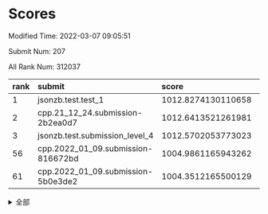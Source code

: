 # Scores

Modified Time: 2022-03-07 09:05:51

Submit Num: 207

All Rank Num: 312037

| rank |               submit               |       score        |       sigma        | pk_num |
| :--- | :--------------------------------- | :----------------- | :----------------- | :----- |
| 1    | jsonzb.test.test_1                 | 1012.8274130110658 | 0.8091763387066827 | 6029   |
| 2    | cpp.21_12_24.submission-2b2ea0d7   | 1012.6413521261981 | 0.7882233526017538 | 6028   |
| 3    | jsonzb.test.submission_level_4     | 1012.5702053773023 | 0.8243745853572396 | 6027   |
| 56   | cpp.2022_01_09.submission-816672bd | 1004.9861165943262 | 0.7151264534874066 | 6032   |
| 61   | cpp.2022_01_09.submission-5b0e3de2 | 1004.3512165500129 | 0.7196344391850189 | 6030   |


<details>
<summary>全部</summary>

| rank |                 submit                 |       score        |       sigma        | pk_num |
| :--- | :------------------------------------- | :----------------- | :----------------- | :----- |
| 1    | jsonzb.test.test_1                     | 1012.8274130110658 | 0.8091763387066827 | 6029   |
| 2    | cpp.21_12_24.submission-2b2ea0d7       | 1012.6413521261981 | 0.7882233526017538 | 6028   |
| 3    | jsonzb.test.submission_level_4         | 1012.5702053773023 | 0.8243745853572396 | 6027   |
| 4    | gobigger.level_3.submission_level_3_46 | 1011.2486686629351 | 0.7749448948230466 | 6027   |
| 5    | gobigger.level_3.submission_level_3_36 | 1010.8945877440717 | 0.7811388376063652 | 6034   |
| 6    | gobigger.level_3.submission_level_3_49 | 1010.8313720818255 | 0.7549767829474683 | 6027   |
| 7    | gobigger.level_3.submission_level_3_17 | 1010.6408654813137 | 0.764141804756421  | 6032   |
| 8    | gobigger.level_3.submission_level_3_22 | 1010.6358702120497 | 0.7598348508465147 | 6029   |
| 9    | gobigger.level_3.submission_level_3_19 | 1010.5237752974862 | 0.7514978796700517 | 6032   |
| 10   | gobigger.level_3.submission_level_3_10 | 1010.4703007436183 | 0.7222561252114506 | 6032   |
| 11   | gobigger.level_3.submission_level_3_42 | 1010.3474020499121 | 0.7613220938151953 | 6032   |
| 12   | gobigger.level_3.submission_level_3_45 | 1010.3296618407594 | 0.777042894685329  | 6028   |
| 13   | gobigger.level_3.submission_level_3_21 | 1010.2679273671863 | 0.78471496259407   | 6022   |
| 14   | gobigger.level_3.submission_level_3_44 | 1010.2502187738402 | 0.7732331299118513 | 6031   |
| 15   | gobigger.level_3.submission_level_3_9  | 1010.1712181088958 | 0.7735882894078867 | 6029   |
| 16   | gobigger.level_3.submission_level_3_6  | 1010.1641483377665 | 0.7430615358847131 | 6024   |
| 17   | gobigger.level_3.submission_level_3_1  | 1010.0974998125355 | 0.7592614753736258 | 6033   |
| 18   | gobigger.level_3.submission_level_3_2  | 1010.0624810471686 | 0.7481210994029802 | 6031   |
| 19   | gobigger.level_3.submission_level_3_38 | 1010.0270244702601 | 0.7587468567564021 | 6028   |
| 20   | gobigger.level_3.submission_level_3_11 | 1009.9682843939852 | 0.7750235975337822 | 6030   |
| 21   | gobigger.level_3.submission_level_3_39 | 1009.9383301760521 | 0.7603892655133878 | 6034   |
| 22   | gobigger.level_3.submission_level_3_27 | 1009.9370292390996 | 0.7435587719118029 | 6034   |
| 23   | gobigger.level_3.submission_level_3_13 | 1009.9091537986315 | 0.7329832552679257 | 6028   |
| 24   | gobigger.level_3.submission_level_3_23 | 1009.9064963751987 | 0.7394230936093407 | 6033   |
| 25   | gobigger.level_3.submission_level_3_25 | 1009.9024534620834 | 0.7592013198053382 | 6031   |
| 26   | gobigger.level_3.submission_level_3_29 | 1009.8885105614967 | 0.7457365628954618 | 6036   |
| 27   | gobigger.level_3.submission_level_3_31 | 1009.8739544138771 | 0.7644339781935899 | 6027   |
| 28   | gobigger.level_3.submission_level_3_14 | 1009.8658849668443 | 0.7611329550902833 | 6032   |
| 29   | gobigger.level_3.submission_level_3_35 | 1009.8330091369066 | 0.7604647099008067 | 6026   |
| 30   | gobigger.level_3.submission_level_3_41 | 1009.7996714989816 | 0.744018029669307  | 6030   |
| 31   | gobigger.level_3.submission_level_3_0  | 1009.7640508939231 | 0.7400868655450178 | 6025   |
| 32   | gobigger.level_3.submission_level_3_16 | 1009.59787436732   | 0.7536148994433421 | 6026   |
| 33   | gobigger.level_3.submission_level_3_4  | 1009.5774626364891 | 0.7655882198447392 | 6026   |
| 34   | gobigger.level_3.submission_level_3_26 | 1009.4191060705533 | 0.7409583614996379 | 6027   |
| 35   | gobigger.level_3.submission_level_3_20 | 1009.4096148584738 | 0.7561951765859622 | 6033   |
| 36   | gobigger.level_3.submission_level_3_34 | 1009.3586501715504 | 0.7482703518135907 | 6032   |
| 37   | gobigger.level_3.submission_level_3_18 | 1009.1277080912654 | 0.7505502336130162 | 6030   |
| 38   | gobigger.level_3.submission_level_3_37 | 1009.1121875760872 | 0.7431066520505004 | 6032   |
| 39   | gobigger.level_3.submission_level_3_48 | 1009.0635785948198 | 0.7616673878837392 | 6029   |
| 40   | gobigger.level_3.submission_level_3_47 | 1009.0512788300645 | 0.7504737100963091 | 6034   |
| 41   | gobigger.level_3.submission_level_3_43 | 1009.0481323307469 | 0.7370130453230058 | 6030   |
| 42   | gobigger.level_3.submission_level_3_33 | 1009.0245275406102 | 0.7421406562314214 | 6026   |
| 43   | gobigger.level_3.submission_level_3_8  | 1008.9679722173829 | 0.7509664020523581 | 6027   |
| 44   | gobigger.level_3.submission_level_3_7  | 1008.9655489537354 | 0.7586970796669964 | 6030   |
| 45   | gobigger.level_3.submission_level_3_3  | 1008.9219342403444 | 0.7574069168471317 | 6029   |
| 46   | gobigger.level_3.submission_level_3_28 | 1008.6817080660918 | 0.753071935348355  | 6026   |
| 47   | gobigger.level_3.submission_level_3_5  | 1008.5759477996015 | 0.7576682902846474 | 6028   |
| 48   | gobigger.level_3.submission_level_3_15 | 1008.5482277105311 | 0.746002255035985  | 6030   |
| 49   | gobigger.level_3.submission_level_3_40 | 1008.4764564263753 | 0.7317590993931016 | 6029   |
| 50   | gobigger.level_3.submission_level_3_30 | 1008.2981417836168 | 0.7576926083072395 | 6029   |
| 51   | gobigger.level_3.submission_level_3_32 | 1008.2607583022747 | 0.734944148068131  | 6028   |
| 52   | gobigger.level_3.submission_level_3_12 | 1008.0040165749091 | 0.7451812049416178 | 6033   |
| 53   | gobigger.level_3.submission_level_3_24 | 1007.7742814837155 | 0.7356418549868189 | 6030   |
| 54   | gobigger.level_1.submission_level_1_22 | 1005.5136492877197 | 0.7209010655779475 | 6030   |
| 55   | gobigger.level_1.submission_level_1_10 | 1005.1110885185826 | 0.7196570038226979 | 6035   |
| 56   | cpp.2022_01_09.submission-816672bd     | 1004.9861165943262 | 0.7151264534874066 | 6032   |
| 57   | gobigger.level_1.submission_level_1_12 | 1004.9089626556735 | 0.7221334366364437 | 6028   |
| 58   | gobigger.level_1.submission_level_1_36 | 1004.6464447785869 | 0.7329503235224919 | 6034   |
| 59   | gobigger.level_1.submission_level_1_18 | 1004.3849282009096 | 0.7192620873470814 | 6031   |
| 60   | gobigger.level_1.submission_level_1_34 | 1004.3539492009875 | 0.6997240598761625 | 6033   |
| 61   | cpp.2022_01_09.submission-5b0e3de2     | 1004.3512165500129 | 0.7196344391850189 | 6030   |
| 62   | gobigger.level_1.submission_level_1_49 | 1004.3157579308677 | 0.7155006187687655 | 6031   |
| 63   | gobigger.level_1.submission_level_1_3  | 1004.0978606290298 | 0.728355682575303  | 6029   |
| 64   | gobigger.level_1.submission_level_1_30 | 1004.0439289201968 | 0.7013688040127972 | 6029   |
| 65   | gobigger.level_1.submission_level_1_14 | 1004.0423694289252 | 0.7200742133745202 | 6034   |
| 66   | gobigger.level_1.submission_level_1_39 | 1004.0350932814478 | 0.7150212534459066 | 6029   |
| 67   | gobigger.level_1.submission_level_1_42 | 1004.0311976420243 | 0.707692546916411  | 6033   |
| 68   | gobigger.level_1.submission_level_1_13 | 1004.0109260578959 | 0.7108674232518418 | 6026   |
| 69   | gobigger.level_1.submission_level_1_31 | 1003.9519573171044 | 0.7138385884872264 | 6030   |
| 70   | gobigger.level_1.submission_level_1_24 | 1003.6509930924424 | 0.7333763333797906 | 6026   |
| 71   | gobigger.level_1.submission_level_1_0  | 1003.6136472809583 | 0.7071127860193631 | 6030   |
| 72   | gobigger.level_1.submission_level_1_38 | 1003.5916310001767 | 0.7177810341743857 | 6035   |
| 73   | gobigger.level_1.submission_level_1_32 | 1003.5802667500333 | 0.6973531864126572 | 6027   |
| 74   | gobigger.level_1.submission_level_1_41 | 1003.5622677167628 | 0.7206253353908035 | 6030   |
| 75   | gobigger.level_1.submission_level_1_23 | 1003.5520168525768 | 0.722403293125954  | 6031   |
| 76   | gobigger.level_1.submission_level_1_4  | 1003.5294656017348 | 0.7181821386729633 | 6029   |
| 77   | gobigger.level_1.submission_level_1_43 | 1003.5244825178436 | 0.7123021032101289 | 6027   |
| 78   | gobigger.level_1.submission_level_1_27 | 1003.5023151189906 | 0.7082753395857315 | 6028   |
| 79   | gobigger.level_1.submission_level_1_21 | 1003.4892492482336 | 0.7190441384826708 | 6031   |
| 80   | gobigger.level_1.submission_level_1_5  | 1003.4745677544148 | 0.7193590723115688 | 6030   |
| 81   | gobigger.level_1.submission_level_1_40 | 1003.4559879693686 | 0.7124381697860132 | 6032   |
| 82   | gobigger.level_1.submission_level_1_19 | 1003.388189425924  | 0.7196342421666715 | 6035   |
| 83   | gobigger.level_1.submission_level_1_48 | 1003.3656913541294 | 0.7156754231520958 | 6030   |
| 84   | gobigger.level_1.submission_level_1_28 | 1003.2735709321098 | 0.7143277972253933 | 6029   |
| 85   | gobigger.level_1.submission_level_1_20 | 1003.2074910580066 | 0.7192483547517975 | 6028   |
| 86   | gobigger.level_1.submission_level_1_9  | 1003.1835767513801 | 0.7108115871751268 | 6027   |
| 87   | gobigger.level_1.submission_level_1_29 | 1003.177623542576  | 0.7087326315436406 | 6025   |
| 88   | gobigger.level_1.submission_level_1_47 | 1003.1508756541072 | 0.7100230132392624 | 6028   |
| 89   | gobigger.level_1.submission_level_1_7  | 1003.1318842314913 | 0.7156632395736905 | 6030   |
| 90   | gobigger.level_1.submission_level_1_6  | 1003.1220770390022 | 0.7130666718937295 | 6028   |
| 91   | gobigger.level_1.submission_level_1_2  | 1003.1174839083577 | 0.7159892937779673 | 6033   |
| 92   | gobigger.level_1.submission_level_1_44 | 1003.1046537609625 | 0.713314856899953  | 6030   |
| 93   | gobigger.level_1.submission_level_1_46 | 1003.0402730372771 | 0.7169511327847199 | 6027   |
| 94   | gobigger.level_1.submission_level_1_1  | 1003.0229795425304 | 0.7152621113771137 | 6033   |
| 95   | gobigger.level_1.submission_level_1_37 | 1003.0008322127645 | 0.7065862218737861 | 6032   |
| 96   | gobigger.level_1.submission_level_1_17 | 1002.9530716414203 | 0.7092721573249731 | 6029   |
| 97   | gobigger.level_1.submission_level_1_8  | 1002.878864686318  | 0.7221936042812618 | 6029   |
| 98   | gobigger.level_1.submission_level_1_35 | 1002.7360321871232 | 0.7217481445785012 | 6031   |
| 99   | gobigger.level_1.submission_level_1_26 | 1002.7170462272247 | 0.719670487560878  | 6030   |
| 100  | gobigger.level_1.submission_level_1_16 | 1002.5335040680318 | 0.7092731566076167 | 6027   |
| 101  | gobigger.level_1.submission_level_1_45 | 1002.2342527689099 | 0.7088133815814716 | 6029   |
| 102  | gobigger.level_1.submission_level_1_15 | 1002.2146277296032 | 0.706906487471504  | 6035   |
| 103  | gobigger.level_1.submission_level_1_33 | 1001.8888590472657 | 0.7194754545569654 | 6031   |
| 104  | gobigger.level_1.submission_level_1_11 | 1001.639660519151  | 0.7157110965405762 | 6027   |
| 105  | gobigger.level_1.submission_level_1_25 | 1001.4961187412893 | 0.7017184729356708 | 6030   |
| 106  | gobigger.random.submission_random_39   | 997.3177784187251  | 0.7089950218105087 | 6027   |
| 107  | gobigger.random.submission_random_49   | 997.0052435291553  | 0.7066946377632557 | 6026   |
| 108  | gobigger.random.submission_random_38   | 996.9111948799563  | 0.7128429510151896 | 6030   |
| 109  | gobigger.random.submission_random_1    | 996.9016772317221  | 0.6977392175557587 | 6029   |
| 110  | gobigger.random.submission_random_25   | 996.7662607336387  | 0.7108349360159986 | 6030   |
| 111  | gobigger.random.submission_random_43   | 996.7066245604441  | 0.7160393894533932 | 6032   |
| 112  | gobigger.random.submission_random_32   | 996.6671143581281  | 0.706827632718855  | 6033   |
| 113  | gobigger.random.submission_random_42   | 996.6066183164786  | 0.6927440899640347 | 6035   |
| 114  | gobigger.random.submission_random_17   | 996.5270916088194  | 0.7078764033370999 | 6028   |
| 115  | gobigger.random.submission_random_18   | 996.4060942278294  | 0.7059832865597845 | 6029   |
| 116  | gobigger.random.submission_random_6    | 996.3803420748844  | 0.6957555578436109 | 6025   |
| 117  | gobigger.random.submission_random_20   | 996.3799829002159  | 0.7129597337128403 | 6032   |
| 118  | gobigger.random.submission_random_16   | 996.3497944355598  | 0.6993878961555758 | 6031   |
| 119  | gobigger.random.submission_random_22   | 996.3351065733108  | 0.7050462853962001 | 6031   |
| 120  | gobigger.random.submission_random_33   | 996.3046032518591  | 0.7116505262599602 | 6031   |
| 121  | gobigger.random.submission_random_11   | 996.2166576753642  | 0.721239021683364  | 6029   |
| 122  | gobigger.random.submission_random_15   | 996.202116889224   | 0.6981750439568873 | 6033   |
| 123  | gobigger.random.submission_random_28   | 996.0928372549753  | 0.7160309459997397 | 6031   |
| 124  | gobigger.random.submission_random_9    | 996.0450841573823  | 0.7181221617051345 | 6030   |
| 125  | gobigger.random.submission_random_24   | 996.0429721638945  | 0.7073669297643623 | 6026   |
| 126  | gobigger.random.submission_random_31   | 995.9880830741279  | 0.717119437592068  | 6026   |
| 127  | gobigger.random.submission_random_7    | 995.8926618909949  | 0.7089347830074244 | 6030   |
| 128  | gobigger.random.submission_random_44   | 995.8450527764562  | 0.716760868564833  | 6027   |
| 129  | gobigger.random.submission_random_2    | 995.8018135808019  | 0.7000577369024955 | 6032   |
| 130  | gobigger.random.submission_random_35   | 995.7816705474505  | 0.7113961013746809 | 6029   |
| 131  | gobigger.random.submission_random_34   | 995.7223833427084  | 0.7063987885503336 | 6030   |
| 132  | gobigger.random.submission_random_23   | 995.6838336754811  | 0.7165374515249433 | 6028   |
| 133  | gobigger.random.submission_random_3    | 995.6712378761762  | 0.725717206011598  | 6032   |
| 134  | gobigger.random.submission_random_27   | 995.6534020668672  | 0.7268079677838131 | 6034   |
| 135  | gobigger.random.submission_random_21   | 995.6026405961454  | 0.703388346657887  | 6030   |
| 136  | gobigger.random.submission_random_5    | 995.5924544071914  | 0.713407413749556  | 6027   |
| 137  | gobigger.random.submission_random_8    | 995.5582746859703  | 0.7205822211878624 | 6032   |
| 138  | gobigger.random.submission_random_41   | 995.5481383447913  | 0.7200462516072615 | 6030   |
| 139  | gobigger.random.submission_random_13   | 995.5383791970065  | 0.7035328314913295 | 6027   |
| 140  | gobigger.random.submission_random_45   | 995.5346644503791  | 0.7124768463017603 | 6029   |
| 141  | gobigger.random.submission_random_14   | 995.4567788757738  | 0.7212066184666042 | 6028   |
| 142  | gobigger.random.submission_random_26   | 995.4136940947644  | 0.7031394471914302 | 6034   |
| 143  | gobigger.random.submission_random_29   | 995.4027745857729  | 0.7210360876839459 | 6025   |
| 144  | gobigger.random.submission_random_12   | 995.3887762047694  | 0.7225172275872596 | 6031   |
| 145  | gobigger.random.submission_random_36   | 995.388316623092   | 0.7232150404499393 | 6030   |
| 146  | gobigger.random.submission_random_37   | 995.3496436103243  | 0.6967929986022976 | 6027   |
| 147  | gobigger.random.submission_random_30   | 995.2987054675857  | 0.7256560862135699 | 6026   |
| 148  | gobigger.random.submission_random_48   | 995.2779326542703  | 0.7107671395202996 | 6028   |
| 149  | gobigger.random.submission_random_46   | 995.154165738953   | 0.7111025663311472 | 6026   |
| 150  | gobigger.level_2.submission_level_2_5  | 995.1245236848582  | 0.7294830188807511 | 6034   |
| 151  | gobigger.level_2.submission_level_2_25 | 995.1081792237148  | 0.7177211860819583 | 6029   |
| 152  | gobigger.random.submission_random_10   | 994.9521833186279  | 0.7124228391293062 | 6025   |
| 153  | gobigger.random.submission_random_47   | 994.9210147848173  | 0.714771142104143  | 6030   |
| 154  | gobigger.random.submission_random_19   | 994.8776422564664  | 0.7118671112812451 | 6034   |
| 155  | gobigger.random.submission_random_0    | 994.8562118685307  | 0.7121530549962548 | 6030   |
| 156  | gobigger.random.submission_random_4    | 994.6141861336494  | 0.7059861037001879 | 6025   |
| 157  | gobigger.random.submission_random_40   | 994.5609997321759  | 0.7110772729706949 | 6028   |
| 158  | gobigger.level_2.submission_level_2_10 | 994.4485996999922  | 0.7367745707813566 | 6031   |
| 159  | gobigger.level_2.submission_level_2_41 | 994.2094504902035  | 0.7301666911539019 | 6029   |
| 160  | gobigger.level_2.submission_level_2_15 | 994.1575868381925  | 0.738375398865451  | 6034   |
| 161  | gobigger.level_2.submission_level_2_34 | 993.8841558393362  | 0.7088682494812878 | 6031   |
| 162  | gobigger.level_2.submission_level_2_24 | 993.5623209354011  | 0.75632090386602   | 6036   |
| 163  | gobigger.level_2.submission_level_2_22 | 993.4878120631403  | 0.7377241042975241 | 6030   |
| 164  | gobigger.level_2.submission_level_2_14 | 993.2197058852696  | 0.7261591425691323 | 6028   |
| 165  | gobigger.level_2.submission_level_2_19 | 993.2163469393754  | 0.7217051561669763 | 6028   |
| 166  | gobigger.level_2.submission_level_2_26 | 993.028690202389   | 0.7441817037405812 | 6027   |
| 167  | gobigger.level_2.submission_level_2_4  | 992.8613710550915  | 0.7373500405354803 | 6032   |
| 168  | gobigger.level_2.submission_level_2_9  | 992.8538117148928  | 0.7235797343619704 | 6029   |
| 169  | gobigger.level_2.submission_level_2_30 | 992.8188921585255  | 0.7344224161639644 | 6031   |
| 170  | gobigger.level_2.submission_level_2_47 | 992.8136867276136  | 0.7476487829503831 | 6029   |
| 171  | gobigger.level_2.submission_level_2_42 | 992.7343595784548  | 0.7449383923429801 | 6029   |
| 172  | gobigger.level_2.submission_level_2_45 | 992.6874840566155  | 0.7379595100312748 | 6024   |
| 173  | gobigger.level_2.submission_level_2_44 | 992.6463066342875  | 0.7390692220652728 | 6027   |
| 174  | gobigger.level_2.submission_level_2_32 | 992.5555336379798  | 0.7424831012021152 | 6031   |
| 175  | gobigger.level_2.submission_level_2_0  | 992.4238596645413  | 0.7431080722492075 | 6028   |
| 176  | gobigger.level_2.submission_level_2_17 | 992.3855655606897  | 0.7630739407178553 | 6030   |
| 177  | gobigger.level_2.submission_level_2_23 | 992.3711551618277  | 0.746670243213535  | 6031   |
| 178  | gobigger.level_2.submission_level_2_43 | 992.3008818565465  | 0.742648209903044  | 6030   |
| 179  | gobigger.level_2.submission_level_2_13 | 992.2722162537519  | 0.7426861182403518 | 6034   |
| 180  | gobigger.level_2.submission_level_2_21 | 992.2538697663637  | 0.7288552937874144 | 6033   |
| 181  | gobigger.level_2.submission_level_2_6  | 992.2371515980095  | 0.7348848323406282 | 6028   |
| 182  | gobigger.level_2.submission_level_2_28 | 992.2307942152092  | 0.7413270684352766 | 6032   |
| 183  | gobigger.level_2.submission_level_2_2  | 992.222935084563   | 0.7301088611160805 | 6030   |
| 184  | gobigger.level_2.submission_level_2_7  | 992.1849160291034  | 0.7355672452186973 | 6035   |
| 185  | gobigger.level_2.submission_level_2_20 | 992.177006772006   | 0.7363954234944801 | 6033   |
| 186  | gobigger.level_2.submission_level_2_1  | 992.1420060280791  | 0.7433573081144553 | 6031   |
| 187  | gobigger.level_2.submission_level_2_48 | 992.130618344042   | 0.7559163689188034 | 6028   |
| 188  | gobigger.level_2.submission_level_2_16 | 992.0562966820006  | 0.7443178264544793 | 6028   |
| 189  | gobigger.level_2.submission_level_2_8  | 992.0450718616501  | 0.7534418555257999 | 6028   |
| 190  | gobigger.level_2.submission_level_2_38 | 992.0263195745802  | 0.7406662315916456 | 6034   |
| 191  | gobigger.level_2.submission_level_2_11 | 991.9205937000028  | 0.7466617851473373 | 6031   |
| 192  | gobigger.level_2.submission_level_2_40 | 991.9084166238063  | 0.743215317585671  | 6029   |
| 193  | gobigger.level_2.submission_level_2_37 | 991.8768891617892  | 0.7402159070034828 | 6025   |
| 194  | gobigger.level_2.submission_level_2_39 | 991.8505836270493  | 0.7504125415285159 | 6025   |
| 195  | gobigger.level_2.submission_level_2_49 | 991.7500739362508  | 0.7377995017909357 | 6033   |
| 196  | gobigger.level_2.submission_level_2_18 | 991.7093308280461  | 0.7609648556199122 | 6032   |
| 197  | gobigger.level_2.submission_level_2_3  | 991.6571640639005  | 0.7261335815962343 | 6028   |
| 198  | gobigger.level_2.submission_level_2_33 | 991.6056382243672  | 0.7591155822295782 | 6028   |
| 199  | gobigger.level_2.submission_level_2_46 | 991.4893620167006  | 0.7297217052870648 | 6028   |
| 200  | gobigger.level_2.submission_level_2_12 | 991.4213824412028  | 0.7508775707312648 | 6033   |
| 201  | gobigger.level_2.submission_level_2_31 | 991.335640415473   | 0.7482365877824527 | 6029   |
| 202  | gobigger.level_2.submission_level_2_35 | 990.978384511871   | 0.7507431674519633 | 6031   |
| 203  | gobigger.level_2.submission_level_2_29 | 990.751268127484   | 0.7691586040756174 | 6029   |
| 204  | gobigger.level_2.submission_level_2_27 | 990.554002983259   | 0.7382654636209188 | 6029   |
| 205  | gobigger.level_2.submission_level_2_36 | 990.1242980808046  | 0.7677018969525392 | 6030   |
| 206  | gobigger.none.submission_none_1        | 978.5969630169258  | 1.2887528083570616 | 6021   |
| 207  | gobigger.none.submission_none_0        | 977.4015610779676  | 1.4226181112925933 | 6032   |

</details>